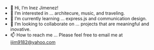 - 👋 Hi, I’m Inez Jimenez!
- 👀 I’m interested in ... architecure, music, and traveling.
- 🌱 I’m currently learning ... express.js and communication design.
- 💞️ I’m looking to collaborate on ...  projects that are meaningful and inovative.
- 📫 How to reach me ... Please feel free to email me at ijim9182@yahoo.com

<!---
inezjimenez/inezjimenez is a ✨ special ✨ repository because its `README.md` (this file) appears on your GitHub profile.
You can click the Preview link to take a look at your changes.
--->
